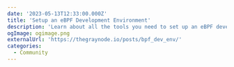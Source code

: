 ```yaml
---
date: '2023-05-13T12:33:00.000Z'
title: 'Setup an eBPF Development Environment'
description: 'Learn about all the tools you need to set up an eBPF development enviroment on your machine'
ogImage: ogimage.png
externalUrl: 'https://thegraynode.io/posts/bpf_dev_env/'
categories:
  - Community
---
```


